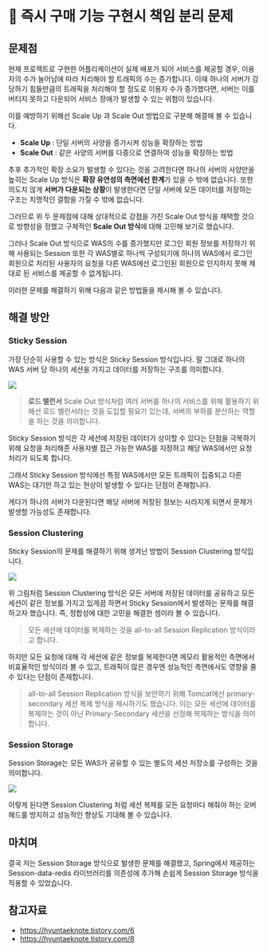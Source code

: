 # :pushpin: 즉시 구매 기능 구현시 책임 분리 문제

## 문제점
현재 프로젝트로 구현한 어플리케이션이 실제 배포가 되어 서비스를 제공할 경우, 이용자의 수가 늘어남에 따라 처리해야 할 트래픽의 수는 증가합니다. 이때 하나의 서버가 감당하기 힘들만큼의 트래픽을 처리해야 할 정도로 이용자 수가 증가했다면, 서버는 이를 버티지 못하고 다운되어 서비스 장애가 발생할 수 있는 위험이 있습니다.

이를 예방하기 위해선 Scale Up 과 Scale Out 방법으로 구분해 해결해 볼 수 있습니다.

- **Scale Up** : 단일 서버의 사양을 증가시켜 성능을 확장하는 방법
- **Scale Out** : 같은 사양의 서버를 다중으로 연결하여 성능을 확장하는 방법

추후 추가적인 확장 소요가 발생할 수 있다는 것을 고려한다면 하나의 서버의 사양만을 높히는 Scale Up 방식은 **확장 유연성의 측면에선 한계**가 있을 수 밖에 없습니다. 또한 의도치 않게 **서버가 다운되는 상황**이 발생한다면 단일 서버에 모든 데이터를 저장하는 구조는 치명적인 결함을 가질 수 밖에 없습니다.

그러므로 위 두 문제점에 대해 상대적으로 강점을 가진 Scale Out 방식을 채택할 것으로 방향성을 정했고 구체적인 **Scale Out 방식**에 대해 고민해 보기로 했습니다.

그러나 Scale Out 방식으로 WAS의 수를 증가했지만 로그인 회원 정보를 저장하기 위해 사용되는 Session 또한 각 WAS별로 하나씩 구성되기에 하나의 WAS에서 로그인 회원으로 처리된 사용자의 요청을 다른 WAS에선 로그인된 회원으로 인지하지 못해 제대로 된 서비스를 제공할 수 없게됩니다.

이러한 문제를 해결하기 위해 다음과 같은 방법들을 제시해 볼 수 있습니다.

## 해결 방안
### Sticky Session
가장 단순히 사용할 수 있는 방식은 Sticky Session 방식입니다. 말 그대로 하나의 WAS 서버 당 하나의 세션을 가지고 데이터를 저장하는 구조를 의미합니다.

![](https://img1.daumcdn.net/thumb/R1280x0/?scode=mtistory2&fname=https%3A%2F%2Fblog.kakaocdn.net%2Fdn%2FboFlh4%2FbtqESXc9LPa%2Fc6j2klIYPLK1ni9QAmXLUk%2Fimg.png)

> **로드 밸런서**
Scale Out 방식처럼 여러 서버를 하나의 서비스를 위해 활용하기 위해선 로드 밸런서라는 것을 도입할 필요가 있는데, 서버의 부하를 분산하는 역할을 하는 것을 의미합니다.

Sticky Session 방식은 각 세션에 저장된 데이터가 상이할 수 있다는 단점을 극복하기 위해 요청을 처리해준 사용자별 접근 가능한 WAS를 지정하고 해당 WAS에서만 요청 처리가 되도록 합니다.

그래서 Sticky Session 방식에선 특정 WAS에서만 모든 트래픽이 집중되고 다른 WAS는 대기만 하고 있는 현상이 발생할 수 있다는 단점이 존재합니다.

게다가 하나의 서버가 다운된다면 해당 서버에 저장된 정보는 사라지게 되면서 문제가 발생할 가능성도 존재합니다.

### Session Clustering
Sticky Session의 문제를 해결하기 위해 생겨난 방법이 Session Clustering 방식입니다.

![](https://img1.daumcdn.net/thumb/R1280x0/?scode=mtistory2&fname=https%3A%2F%2Fblog.kakaocdn.net%2Fdn%2FbeH7KU%2FbtqESih0Ula%2F6QwZUMToYxOh8j1LLIwYdK%2Fimg.png)

위 그림처럼 Session Clustering 방식은 모든 서버에 저장된 데이터를 공유하고 모든 세션이 같은 정보를 가지고 있게끔 하면서 Sticky Session에서 발생하는 문제를 해결하고자 했습니다. 즉, 정합성에 대한 고민을 해결한 셈이라 볼 수 있습니다.

> 모든 세션에 데이터를 복제하는 것을 all-to-all Session Replication 방식이라고 합니다.

하지만 모든 요청에 대해 각 세션에 같은 정보를 복제한다면 메모리 활용적인 측면에서 비효율적인 방식이라 볼 수 있고, 트래픽이 많은 경우엔 성능적인 측면에서도 영향을 줄 수 있다는 단점이 존재합니다.

> all-to-all Session Replication 방식을 보안하기 위해 Tomcat에선 primary-secondary 세션 복제 방식을 제시하기도 했습니다. 이는 모든 세션에 데이터를 복제하는 것이 아닌 Primary-Secondary 세션을 선정해 복제하는 방식을 의미합니다.

### Session Storage
Session Storage는 모든 WAS가 공유할 수 있는 별도의 세션 저장소를 구성하는 것을 의미합니다.

![](https://img1.daumcdn.net/thumb/R1280x0/?scode=mtistory2&fname=https%3A%2F%2Fblog.kakaocdn.net%2Fdn%2FcvGZ64%2FbtqESWyzU7U%2FwPLINLrekwoSehSrteRLa0%2Fimg.png)

이렇게 된다면 Session Clustering 처럼 세션 복제를 모든 요청마다 해줘야 하는 오버헤드를 방지하고 성능적인 향상도 기대해 볼 수 있습니다.

## 마치며
결국 저는 Session Storage 방식으로 발생한 문제를 해결했고, Spring에서 제공하는 Session-data-redis 라이브러리를 의존성에 추가해 손쉽게 Session Storage 방식을 적용할 수 있었습니다.

## 참고자료
- https://hyuntaeknote.tistory.com/6
- https://hyuntaeknote.tistory.com/8